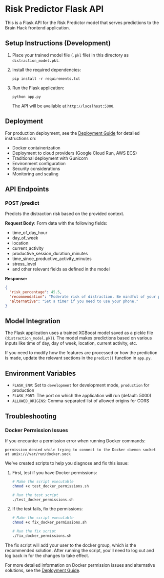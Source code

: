 # Risk Predictor Flask API

This is a Flask API for the Risk Predictor model that serves predictions to the Brain Hack frontend application.

## Setup Instructions (Development)

1. Place your trained model file (`.pkl` file) in this directory as `distraction_model.pkl`.

2. Install the required dependencies:
   ```
   pip install -r requirements.txt
   ```

3. Run the Flask application:
   ```
   python app.py
   ```

   The API will be available at `http://localhost:5000`.

## Deployment

For production deployment, see the [Deployment Guide](DEPLOYMENT.md) for detailed instructions on:

- Docker containerization
- Deployment to cloud providers (Google Cloud Run, AWS ECS)
- Traditional deployment with Gunicorn
- Environment configuration
- Security considerations
- Monitoring and scaling

## API Endpoints

### POST /predict

Predicts the distraction risk based on the provided context.

**Request Body:**
Form data with the following fields:
- time_of_day_hour
- day_of_week
- location
- current_activity
- productive_session_duration_minutes
- time_since_productive_activity_minutes
- stress_level
- and other relevant fields as defined in the model

**Response:**
```json
{
  "risk_percentage": 45.5,
  "recommendation": "Moderate risk of distraction. Be mindful of your phone usage.",
  "alternative": "Set a timer if you need to use your phone."
}
```

## Model Integration

The Flask application uses a trained XGBoost model saved as a pickle file (`distraction_model.pkl`). The model makes predictions based on various inputs like time of day, day of week, location, current activity, etc.

If you need to modify how the features are processed or how the prediction is made, update the relevant sections in the `predict()` function in `app.py`.

## Environment Variables

- `FLASK_ENV`: Set to `development` for development mode, `production` for production
- `FLASK_PORT`: The port on which the application will run (default: 5000)
- `ALLOWED_ORIGINS`: Comma-separated list of allowed origins for CORS

## Troubleshooting

### Docker Permission Issues

If you encounter a permission error when running Docker commands:

```
permission denied while trying to connect to the Docker daemon socket at unix:///var/run/docker.sock
```

We've created scripts to help you diagnose and fix this issue:

1. First, test if you have Docker permissions:
   ```bash
   # Make the script executable
   chmod +x test_docker_permissions.sh

   # Run the test script
   ./test_docker_permissions.sh
   ```

2. If the test fails, fix the permissions:
   ```bash
   # Make the script executable
   chmod +x fix_docker_permissions.sh

   # Run the fix script
   ./fix_docker_permissions.sh
   ```

The fix script will add your user to the docker group, which is the recommended solution. After running the script, you'll need to log out and log back in for the changes to take effect.

For more detailed information on Docker permission issues and alternative solutions, see the [Deployment Guide](DEPLOYMENT.md#docker-permission-issues).
